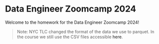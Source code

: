 # Data Engineer Zoomcamp 2024

Welcome to the homework for the Data Engineer Zoomcamp 2024!

<blockquote>Note: NYC TLC changed the format of the data we use to parquet. In the course we still use the CSV files accessible <a src = "https://github.com/DataTalksClub/nyc-tlc-data">here</a>.</blockquote>
